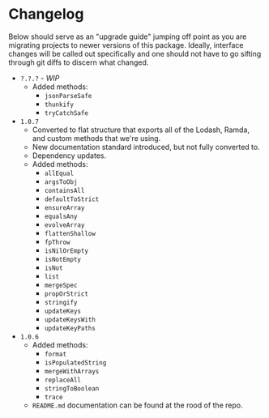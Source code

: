 # Changelog

Below should serve as an "upgrade guide" jumping off point as you are migrating
projects to newer versions of this package. Ideally, interface changes will be
called out specifically and one should not have to go sifting through git diffs
to discern what changed.

- `?.?.?` - *WIP*
   - Added methods:
      - `jsonParseSafe`
      - `thunkify`
      - `tryCatchSafe`
- `1.0.7`
   - Converted to flat structure that exports all of the Lodash, Ramda, and
     custom methods that we're using.
   - New documentation standard introduced, but not fully converted to.
   - Dependency updates.
   - Added methods:
      - `allEqual`
      - `argsToObj`
      - `containsAll`
      - `defaultToStrict`
      - `ensureArray`
      - `equalsAny`
      - `evolveArray`
      - `flattenShallow`
      - `fpThrow`
      - `isNilOrEmpty`
      - `isNotEmpty`
      - `isNot`
      - `list`
      - `mergeSpec`
      - `propOrStrict`
      - `stringify`
      - `updateKeys`
      - `updateKeysWith`
      - `updateKeyPaths`
- `1.0.6`
   - Added methods:
      - `format`
      - `isPopulatedString`
      - `mergeWithArrays`
      - `replaceAll`
      - `stringToBoolean`
      - `trace`
   - `README.md` documentation can be found at the rood of the repo.
